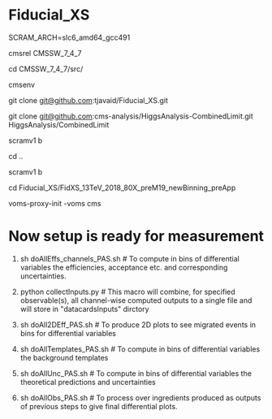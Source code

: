 # Fiducial_XS

SCRAM_ARCH=slc6_amd64_gcc491

cmsrel CMSSW_7_4_7

cd CMSSW_7_4_7/src/

cmsenv

git clone git@github.com:tjavaid/Fiducial_XS.git

git clone git@github.com:cms-analysis/HiggsAnalysis-CombinedLimit.git HiggsAnalysis/CombinedLimit

scramv1 b 

cd ..

scramv1 b 

cd Fiducial_XS/FidXS_13TeV_2018_80X_preM19_newBinning_preApp

voms-proxy-init -voms cms

# Now setup is ready for measurement

1) sh doAllEffs_channels_PAS.sh # To compute in bins of differential variables the efficiencies, acceptance etc. and corresponding uncertainties.

2) python collectInputs.py # This macro will combine, for specified observable(s), all channel-wise computed outputs to a single file and will store in "datacardsInputs" dirctory

3) sh doAll2DEff_PAS.sh # To produce 2D plots to see migrated events in bins for differential variables

4) sh doAllTemplates_PAS.sh # To compute in bins of differential variables the background templates

5) sh doAllUnc_PAS.sh # To compute in bins of differential variables the theoretical predictions and uncertainties

6) sh doAllObs_PAS.sh # To process over ingredients produced as outputs of previous steps to give final differential plots.
